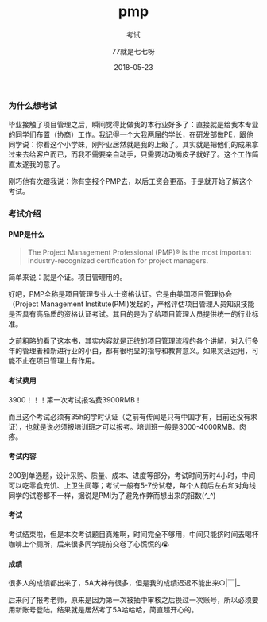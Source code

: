 ﻿---
layout:     post
title:      pmp
subtitle:   考试
date:       2018-05-23
author:     77就是七七呀
header-img: img/post-background.jpg
catalog: true
tags:
    - 日常臭嗨
---




### 为什么想考试

毕业接触了项目管理之后，瞬间觉得比做我的本行业好多了：直接就是给我本专业的同学们布置（协商）工作。我记得一个大我两届的学长，在研发部做PE，跟他同学说：你看这个小学妹，刚毕业居然就是我的上级了。其实就是把他们的成果拿过来去给客户而已，而我不需要亲自动手，只需要动动嘴皮子就好了。这个工作简直太遂我的意了。

刚巧他有次跟我说：你有空报个PMP去，以后工资会更高。于是就开始了解这个考试。

### 考试介绍

#### PMP是什么

>The Project Management Professional (PMP)® is the most important industry-recognized certification for project managers.

简单来说：就是个证。项目管理用的。

好吧，PMP全称是项目管理专业人士资格认证。它是由美国项目管理协会（Project Management Institute(PMI)发起的，严格评估项目管理人员知识技能是否具有高品质的资格认证考试。其目的是为了给项目管理人员提供统一的行业标准。

之前粗略的看了这本书，其实内容就是正统的项目管理流程的各个讲解，对入行多年的管理者和新进行业的小白，都有很明显的指导和教育意义。如果灵活运用，可能不止在项目管理上有作用。

#### 考试费用

3900！！！第一次考试报名费3900RMB！

而且这个考试必须有35h的学时认证（之前有传闻是只有中国才有，目前还没有求证），也就是说必须报培训班才可以报考。培训班一般是3000-4000RMB。肉疼。

#### 考试内容

200到单选题，设计采购、质量、成本、进度等部分，考试时间历时4小时，中间可以吃零食充饥、上卫生间等；考试一般有5-7份试卷，每个人前后左右和对角线同学的试卷都不一样，据说是PMI为了避免作弊而想出来的招数(*^_^*)

#### 考试

考试结束啦，但是本次考试题目真难啊，时间完全不够用，中间只能挤时间去喝杯咖啡上个厕所，后来很多同学提前交卷了心慌慌的😭

#### 成绩

很多人的成绩都出来了，5A大神有很多，但是我的成绩迟迟不能出来○|￣|_

后来问了报考老师，原来是因为第一次被抽中审核之后换过一次账号，所以必须要用新账号登陆。结果就是居然考了5A哈哈哈，简直超开心的。